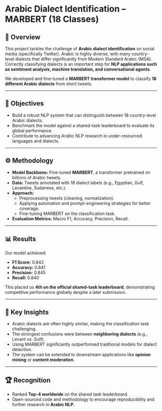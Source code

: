 # Arabic Dialect Identification – MARBERT (18 Classes)

## 📌 Overview  
This project tackles the challenge of **Arabic dialect identification** on social media (specifically Twitter). Arabic is highly diverse, with many country-level dialects that differ significantly from Modern Standard Arabic (MSA). Correctly classifying dialects is an important step for **NLP applications such as sentiment analysis, machine translation, and conversational agents**.  

We developed and fine-tuned a **MARBERT transformer model** to classify **18 different Arabic dialects** from short tweets.  

---

## 🎯 Objectives  
- Build a robust NLP system that can distinguish between 18 country-level Arabic dialects.  
- Benchmark the model against a shared-task leaderboard to evaluate its global performance.  
- Contribute to advancing Arabic NLP research in under-resourced languages and dialects.  

---

## ⚙️ Methodology  
- **Model Backbone:** Fine-tuned **MARBERT**, a transformer pretrained on billions of Arabic tweets.  
- **Data:** Tweets annotated with 18 dialect labels (e.g., Egyptian, Gulf, Levantine, Sudanese, etc.).  
- **Approach:**  
  - Preprocessing tweets (cleaning, normalization).  
  - Applying automation and prompt-engineering strategies for better coverage.  
  - Fine-tuning MARBERT on the classification task.  
- **Evaluation Metrics:** Macro F1, Accuracy, Precision, Recall.  

---

## 📊 Results  
Our model achieved:  

- **F1 Score:** 0.842  
- **Accuracy:** 0.841  
- **Precision:** 0.845  
- **Recall:** 0.840  

This placed us **4th on the official shared-task leaderboard**, demonstrating competitive performance globally despite a later submission.  

---

## 🔑 Key Insights  
- Arabic dialects are often highly similar, making the classification task challenging.  
- The strongest confusions were between **neighboring dialects** (e.g., Levant vs. Gulf).  
- Using MARBERT significantly outperformed traditional models for dialect detection.  
- The system can be extended to downstream applications like **opinion mining** or **content moderation**.  

---

## 🏆 Recognition  
- Ranked **Top-4 worldwide** on the shared task leaderboard.  
- Open-sourced code and methodology to encourage reproducibility and further research in **Arabic NLP**.  
